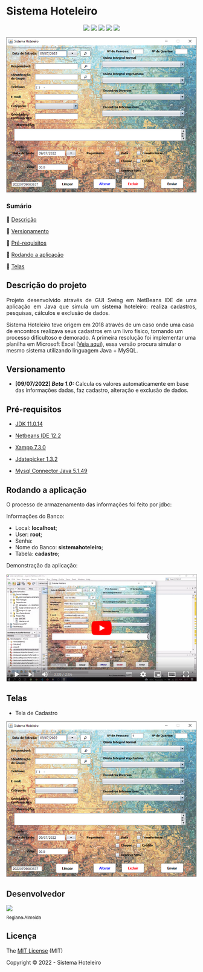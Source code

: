 # Sistema Hoteleiro
<p align="center">
  <img src="https://img.shields.io/static/v1?label=JDk &message=v11.0.14&color=red&style=flat&logo=appveyor&logo=openjdk"/>
  <img src="https://img.shields.io/static/v1?label=Maven &message=v4.0.0&color=orange&style=flat&logo=appveyor&logo=apachemaven"/>
  <img src="https://img.shields.io/static/v1?label=MySQL &message=v10.1.37&color=blue&style=flat&logo=appveyor&logo=mysql"/>
  <img src="http://img.shields.io/static/v1?label=SIZE&message=2.79 MB&color=blue&style=flat"/>
  <img src="http://img.shields.io/static/v1?label=STATUS&message=CONCLUIDO&color=GREEN&style=flat"/>
</p>

 <p align="center"><img src="https://github.com/almeidastor/imgsforreadme/blob/main/sistemahoteleiro/01.png"></p>


### Sumário
🔹 [Descrição](#descrição-do-projeto)

🔹 [Versionamento](#versionamento)

🔹 [Pré-requisitos](#pré-requisitos)

🔹 [Rodando a aplicação](#rodando-a-aplicação)

🔹 [Telas](#telas)


## Descrição do projeto 
<p align="justify">
Projeto desenvolvido através de GUI Swing em NetBeans IDE de uma aplicação em Java que simula um sistema hoteleiro: realiza cadastros, pesquisas, cálculos e exclusão de dados. 

Sistema Hoteleiro teve origem em 2018 através de um caso onde uma casa de encontros realizava seus cadastros em um livro fisico, tornando um processo dificultoso e demorado. A primeira resolução foi implementar uma planilha em Microsoft Excel (<a href="https://github.com/almeidastor/VBAs/tree/main/Sistema%20Hoteleiro">Veja aqui</a>), essa versão procura simular o mesmo sistema utilizando linguagem Java + MySQL.
</p>

## Versionamento
* **[09/07/2022] _Beta 1.0:_** Calcula os valores automaticamente em base das informações dadas, faz cadastro, alteração e exclusão de dados.



## Pré-requisitos
* <a href="https://www.oracle.com/java/technologies/downloads/#java11">JDK 11.0.14</a></p>
* <a href="https://archive.apache.org/dist/netbeans/netbeans/12.2/">Netbeans IDE 12.2</a></p>
* <a href="https://sourceforge.net/projects/xampp/files/XAMPP%20Windows/7.3.0/xampp-win32-7.3.0-0-VC15-installer.exe/download">Xampp 7.3.0</a></p>
* <a href="https://github.com/almeidastor/imgsforreadme/raw/main/sistemahoteleiro/exe%20archives/jdatepicker-1.3.2.jar">Jdatepicker 1.3.2</a></p>
* <a href="https://github.com/almeidastor/imgsforreadme/raw/main/sistemahoteleiro/exe%20archives/mysql-connector-java-5.1.49.jar">Mysql Connector Java 5.1.49</a></p>



## Rodando a aplicação
O processo de armazenamento das informações foi feito por jdbc:

  Informações do Banco:
  * Local: **localhost**;
  * User: **root**;
  * Senha:
  * Nome do Banco: **sistemahoteleiro**;
  * Tabela: **cadastro**;
  


Demonstração da aplicação:

<p align="center"><a href="https://www.youtube.com/watch?v=KzqdqNpYi0A" target="_blank"><img src="https://github.com/almeidastor/imgsforreadme/blob/main/sistemahoteleiro/demonst.png"></a></p>


  

## Telas
  * Tela de Cadastro
<p align="center"><img src="https://github.com/almeidastor/imgsforreadme/blob/main/sistemahoteleiro/01.png"></p>

 

  ## Desenvolvedor
  
  [<img src="https://avatars.githubusercontent.com/u/54381136?v=4" width=115><br><sub>Regiane Almeida</sub>](https://github.com/almeidastor)

## Licença 

The [MIT License]() (MIT)

Copyright © 2022 - Sistema Hoteleiro